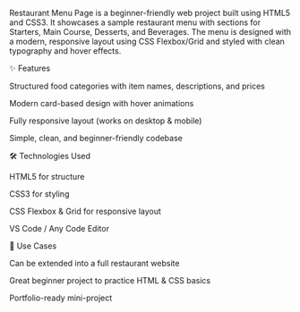 Restaurant Menu Page is a beginner-friendly web project built using HTML5 and CSS3.
It showcases a sample restaurant menu with sections for Starters, Main Course, Desserts, and Beverages. The menu is designed with a modern, responsive layout using CSS Flexbox/Grid and styled with clean typography and hover effects.

✨ Features

Structured food categories with item names, descriptions, and prices

Modern card-based design with hover animations

Fully responsive layout (works on desktop & mobile)

Simple, clean, and beginner-friendly codebase

🛠️ Technologies Used

HTML5 for structure

CSS3 for styling

CSS Flexbox & Grid for responsive layout

VS Code / Any Code Editor

📂 Use Cases

Can be extended into a full restaurant website

Great beginner project to practice HTML & CSS basics

Portfolio-ready mini-project
